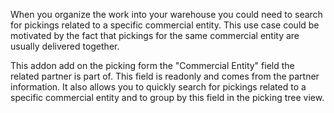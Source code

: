 When you organize the work into your warehouse you could need to search
for pickings related to a specific commercial entity. This use case
could be motivated by the fact that pickings for the same commercial
entity are usually delivered together.

This addon add on the picking form the "Commercial Entity" field the
related partner is part of. This field is readonly and comes from the
partner information. It also allows you to quickly search for pickings
related to a specific commercial entity and to group by this field in
the picking tree view.

